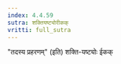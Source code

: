 ```yaml
---
index: 4.4.59
sutra: शक्तियष्ट्योरीकक्
vritti: full_sutra
---
```


"तदस्य प्रहरणम्" (इति) शक्ति-यष्ट्योः ईकक् 